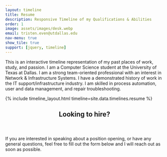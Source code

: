 ```yaml
---
layout: timeline
title: Resume
description: Responsive Timeline of my Qualifications & Abilities
order: 1
image: assets/images/desk.webp
email: tristen.even@utdallas.edu
nav-menu: true
show_tile: true
support: [jquery, timeline]
---
```


<!-- One -->
<section id="one">
	<div class="inner">
		<p>This is an interactive timeline representation of my past places of work, study, and passion. I am a Computer Science student at the University of Texas at Dallas. I am a strong team-oriented professional with an interest in Network & Infrastructure Systems. I have a demonstrated history of work in the IT support/infrastructure industry. I am skilled in process automation, user and data management, and repair troubleshooting.</p>
	</div>
</section>

<!-- Two -->
<section id="two">
    <div class="inner">
        {% include timeline_layout.html timeline=site.data.timelines.resume %}
    </div>
</section>

<!-- Three -->
<section id="three">
	<div class="inner">
		<header class="major">
			<h2>Looking to hire?</h2>
		</header>
		<p>If you are interested in speaking about a position opening, or have any general questions, feel free to fill out the form below and I will reach out as soon as possible.</p>
	</div>
</section>